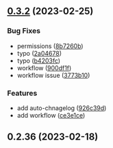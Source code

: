 ## [0.3.2](https://github.com/AlexanderMar21/ci_library_autorelease/compare/v0.3.1...v0.3.2) (2023-02-25)


### Bug Fixes

* permissions ([8b7260b](https://github.com/AlexanderMar21/ci_library_autorelease/commit/8b7260bae3acb4f236aee0a75300937f22ac6511))
* typo ([2a04678](https://github.com/AlexanderMar21/ci_library_autorelease/commit/2a046783da28f8916a1f1ec49b85725bec2bb505))
* typo ([b4203fc](https://github.com/AlexanderMar21/ci_library_autorelease/commit/b4203fc915ea20543ca209b57accc25a79d96d05))
* workflow ([900df1f](https://github.com/AlexanderMar21/ci_library_autorelease/commit/900df1f237656a05c63adcbc8e8836aea55a42d4))
* workflow issue ([3773b10](https://github.com/AlexanderMar21/ci_library_autorelease/commit/3773b100fb3de9aedf286429c3658e3c4546f7cf))


### Features

* add auto-chnagelog ([926c39d](https://github.com/AlexanderMar21/ci_library_autorelease/commit/926c39d9c95b1fe0dd58e112883235c09284e175))
* add workflow ([ce3e1ce](https://github.com/AlexanderMar21/ci_library_autorelease/commit/ce3e1ce4f24955bf1e813afd58fe80bd3717cc16))



## 0.2.36 (2023-02-18)



